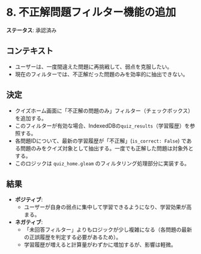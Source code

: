 # 8. 不正解問題フィルター機能の追加

**ステータス**: 承認済み

## コンテキスト

- ユーザーは、一度間違えた問題に再挑戦して、弱点を克服したい。
- 現在のフィルターでは、不正解だった問題のみを効率的に抽出できない。

## 決定

- クイズホーム画面に「不正解の問題のみ」フィルター（チェックボックス）を追加する。
- このフィルターが有効な場合、IndexedDBの`quiz_results`（学習履歴）を参照する。
- 各問題IDについて、最新の学習履歴が「不正解」(`is_correct: False`) である問題のみをクイズ対象として抽出する。一度でも正解した問題は対象外とする。
- このロジックは `quiz_home.gleam` のフィルタリング処理部分に実装する。

## 結果

- **ポジティブ**:
  - ユーザーが自身の弱点に集中して学習できるようになり、学習効果が高まる。
- **ネガティブ**:
  - 「未回答フィルター」よりもロジックが少し複雑になる（各問題の最新の正誤履歴を判定する必要があるため）。
  - 学習履歴が増えると計算量がわずかに増加するが、影響は軽微。
